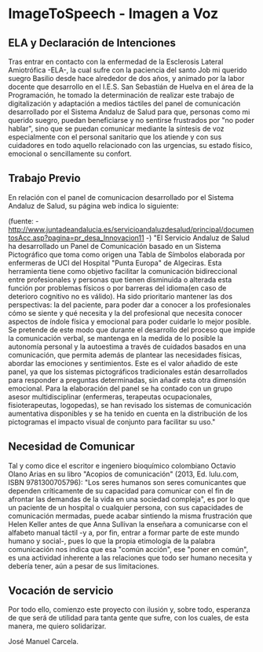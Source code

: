 # ImageToSpeech - Imagen a Voz
## ELA y Declaración de Intenciones
Tras entrar en contacto con la enfermedad de la Esclerosis Lateral Amiotrófica -ELA-, la cual sufre con la paciencia
del santo Job mi querido suegro Basilio desde hace alrededor de dos años, y animado por la labor docente que desarrollo
en el I.E.S. San Sebastián de Huelva en el área de la Programación, he tomado la determinación de realizar este trabajo
de digitalización y adaptación a medios táctiles del panel de comunicación desarrollado por el Sistema Andaluz de Salud
para que, personas como mi querido suegro, puedan beneficiarse y no sentirse frustrados por "no poder hablar", sino que se 
puedan comunicar mediante la síntesis de voz especialmente con el personal sanitario que los atiende y con sus cuidadores
en todo aquello relacionado con las urgencias, su estado físico, emocional o sencillamente su confort.

## Trabajo Previo
En relación con el panel de comunicacion desarrollado por el Sistema Andaluz de Salud, su página web indica lo siguiente: 

(fuente: - http://www.juntadeandalucia.es/servicioandaluzdesalud/principal/documentosAcc.asp?pagina=pr_desa_Innovacion11 -)
"El Servicio Andaluz de Salud ha desarrollado un Panel de Comunicación basado en un Sistema Pictográfico
que toma como origen una Tabla de Símbolos elaborada por enfermeras de UCI del Hospital "Punta Europa" de Algeciras.
Esta herramienta tiene como objetivo facilitar la comunicación bidireccional entre profesionales y personas que 
tienen disminuida o alterada esta función por problemas físicos o por barreras del idioma(en caso de deterioro 
cognitivo no es válido). Ha sido prioritario mantener las dos perspectivas: la del paciente, para poder dar a conocer
a los profesionales cómo se siente y qué necesita y la del profesional que necesita conocer aspectos de índole física
y emocional para poder cuidarle lo mejor posible.
Se pretende de este modo que durante el desarrollo del proceso que impide la comunicación verbal, se mantenga en 
la medida de lo posible la autonomía personal y la autoestima a través de cuidados basados en una comunicación, 
que permita además de plantear las necesidades físicas, abordar las emociones y sentimientos. Este es el valor 
añadido de este panel, ya que los sistemas pictográficos tradicionales están desarrollados para responder a preguntas 
determinadas, sin añadir esta otra dimensión emocional. Para la elaboración del panel se ha contado con un grupo 
asesor multidisciplinar (enfermeras, terapeutas ocupacionales, fisioterapeutas, logopedas), se han revisado los 
sistemas de comunicación aumentativa disponibles y se ha tenido en cuenta en la distribución de los pictogramas 
el impacto visual de conjunto para facilitar su uso."

## Necesidad de Comunicar
Tal y como dice el escritor e ingeniero bioquímico colombiano Octavio Olano Arias en su libro "Acopios de 
comunicación" (2013, Ed. lulu.com, ISBN 9781300705796): "Los seres humanos son seres comunicantes que dependen 
críticamente de su capacidad para comunicar con el fin de afrontar las demandas de la vida en una sociedad compleja",
es por lo que un paciente de un hospital o cualquier persona, con sus capacidades de comunicación mermadas, puede
acabar sintiendo la misma frustración que Helen Keller antes de que Anna Sullivan la enseñara a comunicarse con el alfabeto
manual táctil -y a, por fin, entrar a formar parte de este mundo humano y social-, pues lo que la propia etimología 
de la palabra comunicación nos indica que esa "común acción", ese "poner en común", es una actividad inherente a las
relaciones que todo ser humano necesita y debería tener, aún a pesar de sus limitaciones.

## Vocación de servicio
Por todo ello, comienzo este proyecto con ilusión y, sobre todo, esperanza de que será de utilidad para tanta gente que
sufre, con los cuales, de esta manera, me quiero solidarizar.
 
José Manuel Carcela.
